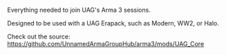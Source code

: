 Everything needed to join UAG's Arma 3 sessions.

Designed to be used with a UAG Erapack, such as Modern, WW2, or Halo.

Check out the source: https://github.com/UnnamedArmaGroupHub/arma3/mods/UAG_Core
